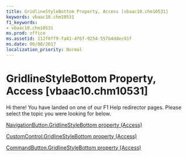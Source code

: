 ```yaml
---
title: GridlineStyleBottom Property, Access [vbaac10.chm10531]
keywords: vbaac10.chm10531
f1_keywords:
- vbaac10.chm10531
ms.prod: office
ms.assetid: 112f0ff9-fa41-4f6f-9254-557b4ddec91f
ms.date: 06/08/2017
localization_priority: Normal
---
```



# GridlineStyleBottom Property, Access [vbaac10.chm10531]

Hi there! You have landed on one of our F1 Help redirector pages. Please select the topic you were looking for below.

[NavigationButton.GridlineStyleBottom property (Access)](http://msdn.microsoft.com/library/1b20284b-559a-d06c-8a24-2ecd6dcd7837%28Office.15%29.aspx)

[CustomControl.GridlineStyleBottom property (Access)](http://msdn.microsoft.com/library/6cacbac2-3960-3f3e-45a1-d5b0d8fd3ac0%28Office.15%29.aspx)

[CommandButton.GridlineStyleBottom property (Access)](http://msdn.microsoft.com/library/77ee45fb-5dde-2925-d88b-da62a6f9ed27%28Office.15%29.aspx)

